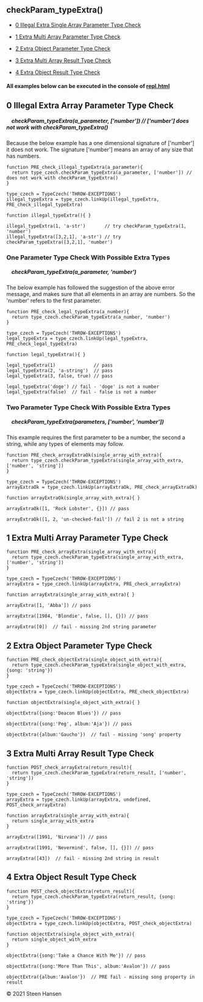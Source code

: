 
## checkParam_typeExtra()
  -  [0 Illegal Extra Single Array Parameter Type Check](#illigal-extra-single-array-parameter-type-check)

  -  [1 Extra Multi Array Parameter Type Check](#extra-multi-array-parameter-type-check)
  -  [2 Extra Object Parameter Type Check](#extra-object-parameter-type-check) 
  
  -  [3 Extra Multi Array Result Type Check](#extra-multi-array-result-type-check)
  -  [4 Extra Object Result Type Check](#extra-object-result-type-check)

#### All examples below can be executed in the console of [repl.html](../../test-collection/repl.html)

## 0 Illegal Extra Array Parameter Type Check<a name="illigal-extra-single-array-parameter-type-check"></a>

##### &nbsp;&nbsp;&nbsp; checkParam_typeExtra(a_parameter, <b>['number']</b>) // ['number'] does not work with checkParam_typeExtra()

Because the below example has a one dimensional signature of ['number'] it does not
work. The signature ['number'] means an array of any size that has numbers. 
```
function PRE_check_illegal_typeExtra(a_parameter){
  return type_czech.checkParam_typeExtra(a_parameter, ['number']) // does not work with checkParam_typeExtra()
}

type_czech = TypeCzech('THROW-EXCEPTIONS')
illegal_typeExtra = type_czech.linkUp(illegal_typeExtra, PRE_check_illegal_typeExtra) 

function illegal_typeExtra(){ }

illegal_typeExtra(1, 'a-str')       // try checkParam_typeExtra(1, 'number')
illegal_typeExtra([3,2,1], 'a-str') // try checkParam_typeExtra([3,2,1], 'number')
```

### One Parameter Type Check With Possible Extra Types

##### &nbsp;&nbsp;&nbsp; checkParam_typeExtra(a_parameter, <b>'number'</b>) 

The below example has followed the suggestion of the above error message, and makes sure that all 
elements in an array are numbers. So the 'number' refers to the first parameter.
```
function PRE_check_legal_typeExtra(a_number){
  return type_czech.checkParam_typeExtra(a_number, 'number')
}

type_czech = TypeCzech('THROW-EXCEPTIONS')
legal_typeExtra = type_czech.linkUp(legal_typeExtra, PRE_check_legal_typeExtra) 

function legal_typeExtra(){ }

legal_typeExtra(1)              // pass
legal_typeExtra(2, 'a-string')  // pass
legal_typeExtra(3, false, true) // pass

legal_typeExtra('doge') // fail - 'doge' is not a number
legal_typeExtra(false)  // fail - false is not a number
```

### Two Parameter Type Check With Possible Extra Types

##### &nbsp;&nbsp;&nbsp; checkParam_typeExtra(parameters, <b>['number', 'number']</b>)

This example requires the first parameter to be a number, the second a string, while any types of elements may follow.

```
function PRE_check_arrayExtraOk(single_array_with_extra){
  return type_czech.checkParam_typeExtra(single_array_with_extra, ['number', 'string'])
}

type_czech = TypeCzech('THROW-EXCEPTIONS')
arrayExtraOk = type_czech.linkUp(arrayExtraOk, PRE_check_arrayExtraOk) 

function arrayExtraOk(single_array_with_extra){ }

arrayExtraOk([1, 'Rock Lobster', {}]) // pass

arrayExtraOk([1, 2, 'un-checked-fail']) // fail 2 is not a string

```


## 1 Extra Multi Array Parameter Type Check<a name="extra-multi-array-parameter-type-check"></a>

```
function PRE_check_arrayExtra(single_array_with_extra){
  return type_czech.checkParam_typeExtra(single_array_with_extra, ['number', 'string'])
}

type_czech = TypeCzech('THROW-EXCEPTIONS')
arrayExtra = type_czech.linkUp(arrayExtra, PRE_check_arrayExtra) 

function arrayExtra(single_array_with_extra){ }

arrayExtra([1, 'Abba']) // pass

arrayExtra([1984, 'Blondie', false, [], {}]) // pass

arrayExtra([0])  // fail - missing 2nd string parameter
```


## 2 Extra Object Parameter Type Check<a name="extra-object-parameter-type-check"></a>

```
function PRE_check_objectExtra(single_object_with_extra){
  return type_czech.checkParam_typeExtra(single_object_with_extra, {song: 'string'})
}

type_czech = TypeCzech('THROW-EXCEPTIONS')
objectExtra = type_czech.linkUp(objectExtra, PRE_check_objectExtra) 

function objectExtra(single_object_with_extra){ }

objectExtra({song:'Deacon Blues'}) // pass

objectExtra({song:'Peg', album:'Aja'}) // pass

objectExtra({album:'Gaucho'})  // fail - missing 'song' property
```







## 3 Extra Multi Array Result Type Check<a name="extra-multi-array-result-type-check"></a>

```
function POST_check_arrayExtra(return_result){
  return type_czech.checkParam_typeExtra(return_result, ['number', 'string'])
}

type_czech = TypeCzech('THROW-EXCEPTIONS')
arrayExtra = type_czech.linkUp(arrayExtra, undefined, POST_check_arrayExtra) 

function arrayExtra(single_array_with_extra){
  return single_array_with_extra
}

arrayExtra([1991, 'Nirvana']) // pass

arrayExtra([1991, 'Nevermind', false, [], {}]) // pass

arrayExtra([43])  // fail - missing 2nd string in result
```









## 4 Extra Object Result Type Check<a name="extra-object-result-type-check"></a>

```
function POST_check_objectExtra(return_result){
  return type_czech.checkParam_typeExtra(return_result, {song: 'string'})
}

type_czech = TypeCzech('THROW-EXCEPTIONS')
objectExtra = type_czech.linkUp(objectExtra, POST_check_objectExtra) 

function objectExtra(single_object_with_extra){
  return single_object_with_extra
}

objectExtra({song:'Take a Chance With Me'}) // pass

objectExtra({song:'More Than This', album:'Avalon'}) // pass

objectExtra({album:'Avalon'})  // PRE fail - missing song property in result
```



&copy; 2021 Steen Hansen